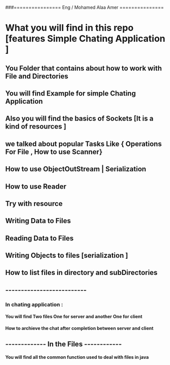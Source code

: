 ###================ Eng / Mohamed Alaa Amer ===============
# What you will find in this repo [features Simple Chating Application ]
## You Folder that contains about how to work with File and Directories
## You will find Example for simple Chating Application
## Also you will find the basics of Sockets [It is a kind of resources ]
## we talked about popular Tasks Like { Operations For File , How to use Scanner}
## How to use ObjectOutStream | Serialization
## How to use Reader 
## Try with resource 
## Writing Data to Files
## Reading Data to Files 
## Writing Objects to files [serialization ]
## How to list files in directory and subDirectories 
## --------------------------
### In chating application :
#### You will find Two files One for server and another One for client
#### How to archieve the chat after completion between server and client
## -------------  In the Files ------------
#### You will find all the common function used to deal with files in java

